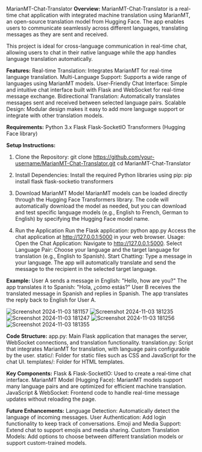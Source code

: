 MarianMT-Chat-Translator
**Overview:**
MarianMT-Chat-Translator is a real-time chat application with integrated machine translation using MarianMT, an open-source translation model from Hugging Face. The app enables users to communicate seamlessly across different languages, translating messages as they are sent and received.

This project is ideal for cross-language communication in real-time chat, allowing users to chat in their native language while the app handles language translation automatically.

**Features:**
Real-time Translation: Integrates MarianMT for real-time language translation.
Multi-Language Support: Supports a wide range of languages using MarianMT models.
User-Friendly Chat Interface: Simple and intuitive chat interface built with Flask and WebSocket for real-time message exchange.
Bidirectional Translation: Automatically translates messages sent and received between selected language pairs.
Scalable Design: Modular design makes it easy to add more language support or integrate with other translation models.

**Requirements:**
Python 3.x
Flask
Flask-SocketIO
Transformers (Hugging Face library)

**Setup Instructions:**
1. Clone the Repository:
git clone https://github.com/your-username/MarianMT-Chat-Translator.git
cd MarianMT-Chat-Translator

2. Install Dependencies:
Install the required Python libraries using pip:
pip install flask flask-socketio transformers

3. Download MarianMT Model
MarianMT models can be loaded directly through the Hugging Face Transformers library. The code will automatically download the model as needed, but you can download and test specific language models (e.g., English to French, German to English) by specifying the Hugging Face model name.

4. Run the Application
Run the Flask application:
python app.py
Access the chat application at http://127.0.0.1:5000 in your web browser.
Usage:
Open the Chat Application: Navigate to http://127.0.0.1:5000.
Select Language Pair: Choose your language and the target language for translation (e.g., English to Spanish).
Start Chatting: Type a message in your language. The app will automatically translate and send the message to the recipient in the selected target language.


**Example:**
User A sends a message in English: "Hello, how are you?"
The app translates it to Spanish: "Hola, ¿cómo estás?"
User B receives the translated message in Spanish and replies in Spanish.
The app translates the reply back to English for User A.

![Screenshot 2024-11-03 181157](https://github.com/user-attachments/assets/6d2e1d9c-3700-4136-bd2f-3569d835cde5)
![Screenshot 2024-11-03 181235](https://github.com/user-attachments/assets/4a95a66f-341a-4967-ac0a-75413497f76d)
![Screenshot 2024-11-03 181247](https://github.com/user-attachments/assets/aff22e8d-fb5e-4bdf-935f-808feb70f7c0)
![Screenshot 2024-11-03 181256](https://github.com/user-attachments/assets/38bf458b-a864-4d6f-8e1d-3c161b5c0663)
![Screenshot 2024-11-03 181355](https://github.com/user-attachments/assets/0027d57a-6bc1-4d4a-b3d9-869d75709535)


**Code Structure:**
app.py: Main Flask application that manages the server, WebSocket connections, and translation functionality.
translation.py: Script that integrates MarianMT for translation, with language pairs configurable by the user.
static/: Folder for static files such as CSS and JavaScript for the chat UI.
templates/: Folder for HTML templates.

**Key Components:**
Flask & Flask-SocketIO: Used to create a real-time chat interface.
MarianMT Model (Hugging Face): MarianMT models support many language pairs and are optimized for efficient machine translation.
JavaScript & WebSocket: Frontend code to handle real-time message updates without reloading the page.

**Future Enhancements:**
Language Detection: Automatically detect the language of incoming messages.
User Authentication: Add login functionality to keep track of conversations.
Emoji and Media Support: Extend chat to support emojis and media sharing.
Custom Translation Models: Add options to choose between different translation models or support custom-trained models.

